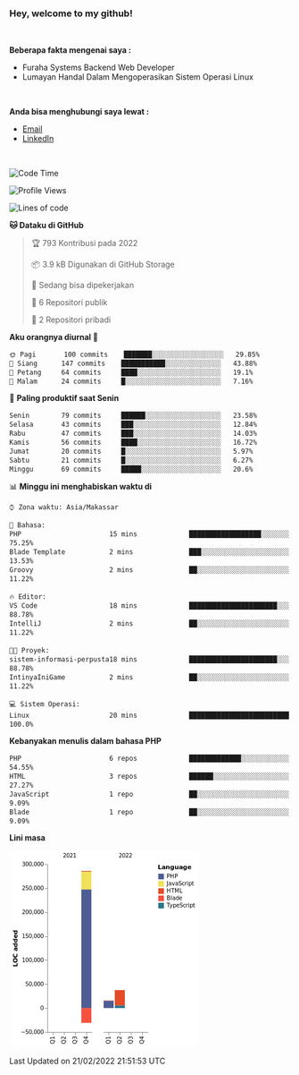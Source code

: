 <h3>Hey, welcome to my github!</h3>

<br>

<p><strong>Beberapa fakta mengenai saya :</strong></p>

<ul>
  <li>Furaha Systems Backend Web Developer</li>
  <li>Lumayan Handal Dalam Mengoperasikan Sistem Operasi Linux</li>
</ul>

<br>

<p><strong>Anda bisa menghubungi saya lewat :</strong></p>

<ul>
  <li><a href="mailto:renaldiapriyanto419@gmail.com">Email</a></li>
  <li><a href="https://www.linkedin.com/in/renaldi-kadang-314314206/">LinkedIn</a></li>
</ul>

<br>

<!--START_SECTION:waka-->
![Code Time](http://img.shields.io/badge/Code%20Time-8%20hrs%2016%20mins-blue)

![Profile Views](http://img.shields.io/badge/Profil%20dilihat-91-blue)

![Lines of code](https://img.shields.io/badge/Sejak%20Hello%20World%20aku%20telah%20menulis-271%20Thousand%20baris%20kode-blue)

**🐱 Dataku di GitHub** 

> 🏆 793 Kontribusi pada 2022
 > 
> 📦 3.9 kB Digunakan di GitHub Storage 
 > 
> 💼 Sedang bisa dipekerjakan
 > 
> 📜 6 Repositori publik 
 > 
> 🔑 2 Repositori pribadi  
 > 
**Aku orangnya diurnal 🐤** 

```text
🌞 Pagi       100 commits    ███████░░░░░░░░░░░░░░░░░░   29.85% 
🌆 Siang      147 commits    ███████████░░░░░░░░░░░░░░   43.88% 
🌃 Petang     64 commits     ████░░░░░░░░░░░░░░░░░░░░░   19.1% 
🌙 Malam      24 commits     █░░░░░░░░░░░░░░░░░░░░░░░░   7.16%

```
📅 **Paling produktif saat Senin** 

```text
Senin        79 commits     ██████░░░░░░░░░░░░░░░░░░░   23.58% 
Selasa       43 commits     ███░░░░░░░░░░░░░░░░░░░░░░   12.84% 
Rabu         47 commits     ███░░░░░░░░░░░░░░░░░░░░░░   14.03% 
Kamis        56 commits     ████░░░░░░░░░░░░░░░░░░░░░   16.72% 
Jumat        20 commits     █░░░░░░░░░░░░░░░░░░░░░░░░   5.97% 
Sabtu        21 commits     █░░░░░░░░░░░░░░░░░░░░░░░░   6.27% 
Minggu       69 commits     █████░░░░░░░░░░░░░░░░░░░░   20.6%

```


📊 **Minggu ini menghabiskan waktu di** 

```text
⌚︎ Zona waktu: Asia/Makassar

💬 Bahasa: 
PHP                      15 mins             ██████████████████░░░░░░░   75.25% 
Blade Template           2 mins              ███░░░░░░░░░░░░░░░░░░░░░░   13.53% 
Groovy                   2 mins              ██░░░░░░░░░░░░░░░░░░░░░░░   11.22%

🔥 Editor: 
VS Code                  18 mins             ██████████████████████░░░   88.78% 
IntelliJ                 2 mins              ██░░░░░░░░░░░░░░░░░░░░░░░   11.22%

🐱‍💻 Proyek: 
sistem-informasi-perpusta18 mins             ██████████████████████░░░   88.78% 
IntinyaIniGame           2 mins              ██░░░░░░░░░░░░░░░░░░░░░░░   11.22%

💻 Sistem Operasi: 
Linux                    20 mins             █████████████████████████   100.0%

```

**Kebanyakan menulis dalam bahasa PHP** 

```text
PHP                      6 repos             █████████████░░░░░░░░░░░░   54.55% 
HTML                     3 repos             ██████░░░░░░░░░░░░░░░░░░░   27.27% 
JavaScript               1 repo              ██░░░░░░░░░░░░░░░░░░░░░░░   9.09% 
Blade                    1 repo              ██░░░░░░░░░░░░░░░░░░░░░░░   9.09%

```


**Lini masa**

![Chart not found](https://raw.githubusercontent.com/Sylent-Sys/Sylent-Sys/main/charts/bar_graph.png) 


 Last Updated on 21/02/2022 21:51:53 UTC
<!--END_SECTION:waka-->

